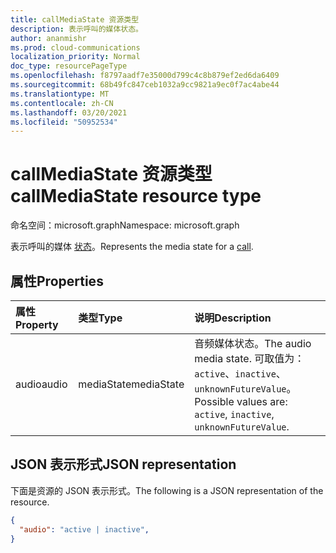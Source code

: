 ```yaml
---
title: callMediaState 资源类型
description: 表示呼叫的媒体状态。
author: ananmishr
ms.prod: cloud-communications
localization_priority: Normal
doc_type: resourcePageType
ms.openlocfilehash: f8797aadf7e35000d799c4c8b879ef2ed6da6409
ms.sourcegitcommit: 68b49fc847ceb1032a9cc9821a9ec0f7ac4abe44
ms.translationtype: MT
ms.contentlocale: zh-CN
ms.lasthandoff: 03/20/2021
ms.locfileid: "50952534"
---
```

# <a name="callmediastate-resource-type"></a><span data-ttu-id="ad1a5-103">callMediaState 资源类型</span><span class="sxs-lookup"><span data-stu-id="ad1a5-103">callMediaState resource type</span></span>

<span data-ttu-id="ad1a5-104">命名空间：microsoft.graph</span><span class="sxs-lookup"><span data-stu-id="ad1a5-104">Namespace: microsoft.graph</span></span>


<span data-ttu-id="ad1a5-105">表示呼叫的媒体 [状态](call.md)。</span><span class="sxs-lookup"><span data-stu-id="ad1a5-105">Represents the media state for a [call](call.md).</span></span>

## <a name="properties"></a><span data-ttu-id="ad1a5-106">属性</span><span class="sxs-lookup"><span data-stu-id="ad1a5-106">Properties</span></span>

| <span data-ttu-id="ad1a5-107">属性</span><span class="sxs-lookup"><span data-stu-id="ad1a5-107">Property</span></span>            | <span data-ttu-id="ad1a5-108">类型</span><span class="sxs-lookup"><span data-stu-id="ad1a5-108">Type</span></span>    | <span data-ttu-id="ad1a5-109">说明</span><span class="sxs-lookup"><span data-stu-id="ad1a5-109">Description</span></span>                                                                    |
|:--------------------|:--------|:-------------------------------------------------------------------------------|
| <span data-ttu-id="ad1a5-110">audio</span><span class="sxs-lookup"><span data-stu-id="ad1a5-110">audio</span></span>           | <span data-ttu-id="ad1a5-111">mediaState</span><span class="sxs-lookup"><span data-stu-id="ad1a5-111">mediaState</span></span>  | <span data-ttu-id="ad1a5-112">音频媒体状态。</span><span class="sxs-lookup"><span data-stu-id="ad1a5-112">The audio media state.</span></span> <span data-ttu-id="ad1a5-113">可取值为：`active`、`inactive`、`unknownFutureValue`。</span><span class="sxs-lookup"><span data-stu-id="ad1a5-113">Possible values are: `active`, `inactive`, `unknownFutureValue`.</span></span> |

## <a name="json-representation"></a><span data-ttu-id="ad1a5-114">JSON 表示形式</span><span class="sxs-lookup"><span data-stu-id="ad1a5-114">JSON representation</span></span>

<span data-ttu-id="ad1a5-115">下面是资源的 JSON 表示形式。</span><span class="sxs-lookup"><span data-stu-id="ad1a5-115">The following is a JSON representation of the resource.</span></span>

<!-- {
  "blockType": "resource",
  "optionalProperties": [

  ],
  "@odata.type": "microsoft.graph.callMediaState"
}-->
```json
{
  "audio": "active | inactive",
}
```

<!-- uuid: 8fcb5dbc-d5aa-4681-8e31-b001d5168d79
2015-10-25 14:57:30 UTC -->
<!-- {
  "type": "#page.annotation",
  "description": "callMediaState resource",
  "keywords": "",
  "section": "documentation",
  "tocPath": ""
}-->

